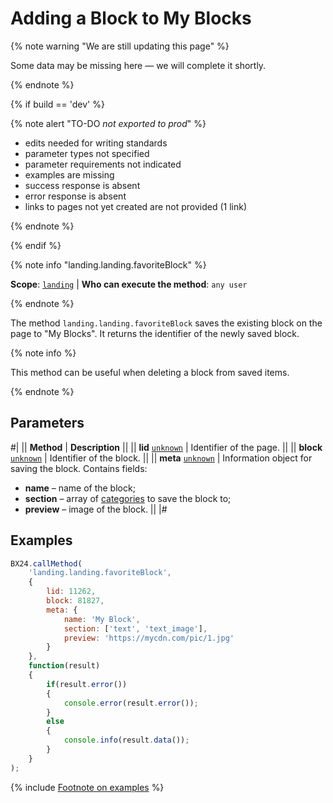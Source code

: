 # Adding a Block to My Blocks

{% note warning "We are still updating this page" %}

Some data may be missing here — we will complete it shortly.

{% endnote %}

{% if build == 'dev' %}

{% note alert "TO-DO _not exported to prod_" %}

- edits needed for writing standards
- parameter types not specified
- parameter requirements not indicated
- examples are missing
- success response is absent
- error response is absent
- links to pages not yet created are not provided (1 link)

{% endnote %}

{% endif %}

{% note info "landing.landing.favoriteBlock" %}

**Scope**: [`landing`](../../../scopes/permissions.md) | **Who can execute the method**: `any user`

{% endnote %}

The method `landing.landing.favoriteBlock` saves the existing block on the page to "My Blocks". It returns the identifier of the newly saved block.

{% note info %}

This method can be useful when deleting a block from saved items.

{% endnote %}

## Parameters

#|
|| **Method** | **Description** ||
|| **lid**
[`unknown`](../../../data-types.md) | Identifier of the page. ||
|| **block**
[`unknown`](../../../data-types.md) | Identifier of the block. ||
|| **meta**
[`unknown`](../../../data-types.md) | Information object for saving the block. Contains fields:
- **name** – name of the block;
- **section** – array of [categories](../../block/manifest.md) to save the block to;
- **preview** – image of the block. ||
|#

## Examples

```js
BX24.callMethod(
    'landing.landing.favoriteBlock',
    {
        lid: 11262,
        block: 81827,
        meta: {
            name: 'My Block',
            section: ['text', 'text_image'],
            preview: 'https://mycdn.com/pic/1.jpg'
        }
    },
    function(result)
    {
        if(result.error())
        {
            console.error(result.error());
        }
        else
        {
            console.info(result.data());
        }
    }
);
```

{% include [Footnote on examples](../../../../_includes/examples.md) %}